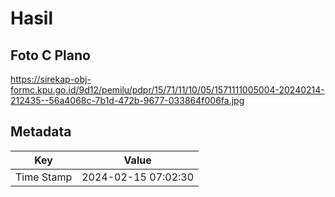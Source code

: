 # Hasil

## Foto C Plano

https://sirekap-obj-formc.kpu.go.id/9d12/pemilu/pdpr/15/71/11/10/05/1571111005004-20240214-212435--56a4068c-7b1d-472b-9677-033864f006fa.jpg


## Metadata

| Key        | Value               |
| ---------- | ------------------- |
| Time Stamp | 2024-02-15 07:02:30 |



